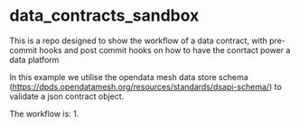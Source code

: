 # data_contracts_sandbox
This is a repo designed to show the workflow of a data contract, with pre-commit hooks and post commit hooks on how to have the conrtact power a data platform

In this example we utilise the opendata mesh data store schema (https://dpds.opendatamesh.org/resources/standards/dsapi-schema/) to validate a json contract object.

The workflow is:
1. 
